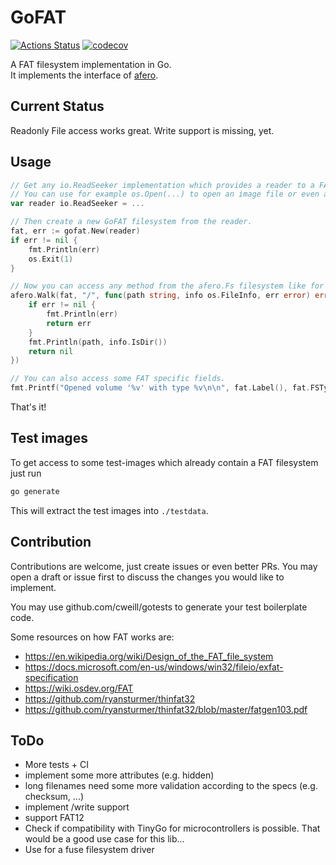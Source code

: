 # GoFAT
[![Actions Status](https://github.com/aligator/gofat/workflows/build/badge.svg)](https://github.com/aligator/gofat/actions)
[![codecov](https://codecov.io/gh/aligator/GoFAT/branch/main/graph/badge.svg?token=EUUUT368Z0)](https://codecov.io/gh/aligator/GoFAT)

A FAT filesystem implementation in Go.  
It implements the interface of [afero](https://github.com/spf13/afero).

## Current Status
Readonly File access works great.
Write support is missing, yet.

## Usage
```go
// Get any io.ReadSeeker implementation which provides a reader to a FAT32 filesystem.
// You can use for example os.Open(...) to open an image file or even a `/dev/sdxy` device file from linux. 
var reader io.ReadSeeker = ...

// Then create a new GoFAT filesystem from the reader.
fat, err := gofat.New(reader)
if err != nil {
    fmt.Println(err)
    os.Exit(1)
}

// Now you can access any method from the afero.Fs filesystem like for example afero.Walk.
afero.Walk(fat, "/", func(path string, info os.FileInfo, err error) error {
    if err != nil {
        fmt.Println(err)
        return err
    }
    fmt.Println(path, info.IsDir())
    return nil
})

// You can also access some FAT specific fields.
fmt.Printf("Opened volume '%v' with type %v\n\n", fat.Label(), fat.FSType())
```

That's it!

## Test images
To get access to some test-images which already contain a FAT filesystem just run
```bash
go generate
```
This will extract the test images into `./testdata`.

## Contribution
Contributions are welcome, just create issues or even better PRs.
You may open a draft or issue first to discuss the changes you would like to implement.

You may use github.com/cweill/gotests to generate your test boilerplate code.

Some resources on how FAT works are:
* https://en.wikipedia.org/wiki/Design_of_the_FAT_file_system
* https://docs.microsoft.com/en-us/windows/win32/fileio/exfat-specification
* https://wiki.osdev.org/FAT
* https://github.com/ryansturmer/thinfat32
* https://github.com/ryansturmer/thinfat32/blob/master/fatgen103.pdf

## ToDo
* More tests + CI
* implement some more attributes (e.g. hidden)
* long filenames need some more validation according to the specs (e.g. checksum, ...)
* implement /write support
* support FAT12
* Check if compatibility with TinyGo for microcontrollers is possible. That would be a good use case for this lib...
* Use for a fuse filesystem driver
